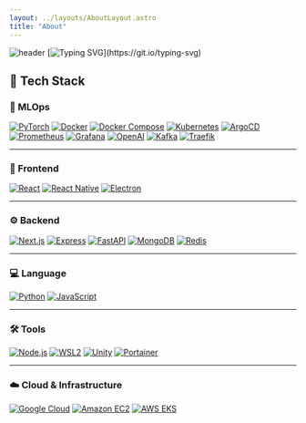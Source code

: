 ```yaml
---
layout: ../layouts/AboutLayout.astro
title: "About"
---
```


![header](https://capsule-render.vercel.app/api?type=waving&section=header&animation=fadeIn&text=JoWooSung%20&fontAlignY=40&height=200&fontSize=70&color=gradient&desc=I'm&descAlignY=15&descAlign=20)
[![Typing SVG](https://readme-typing-svg.demolab.com?font=Fira+Code&size=25&pause=1000&color=0A83F7&center=true&vCenter=true&width=860&lines=I+am+studying+everyday+to+become+an+ML+engineer.)](https://git.io/typing-svg)

## 🚀 Tech Stack

### 🔹 MLOps
[![PyTorch](https://img.shields.io/badge/Pytorch-EE4C2C?style=flat-square&logo=Pytorch&logoColor=white)](github.com/Oldentomato/TODO-List)
[![Docker](https://img.shields.io/badge/Docker-2496ED?style=flat-square&logo=Docker&logoColor=white)](github.com/Oldentomato/TODO-List)
[![Docker Compose](https://img.shields.io/badge/DockerCompose-2496ED?style=flat-square&logo=Docker&logoColor=white)](github.com/Oldentomato/TODO-List)
[![Kubernetes](https://img.shields.io/badge/Kubernetes-326CE5?style=flat-square&logo=Kubernetes&logoColor=white)](github.com/Oldentomato/TODO-List)
[![ArgoCD](https://img.shields.io/badge/ArgoCD-EF7B4D?style=flat-square&logo=Argo&logoColor=white)](github.com/Oldentomato/TODO-List)
[![Prometheus](https://img.shields.io/badge/Prometheus-E6522C?style=flat-square&logo=Prometheus&logoColor=white)](github.com/Oldentomato/TODO-List)
[![Grafana](https://img.shields.io/badge/Grafana-F46800?style=flat-square&logo=Grafana&logoColor=white)](github.com/Oldentomato/TODO-List)
[![OpenAI](https://img.shields.io/badge/OpenAI-412991?style=flat-square&logo=OpenAI&logoColor=white)](github.com/Oldentomato/TODO-List)
[![Kafka](https://img.shields.io/badge/ApacheKafka-231F20?style=flat-square&logo=ApacheKafka&logoColor=white)](github.com/Oldentomato/TODO-List)
[![Traefik](https://img.shields.io/badge/TraefikProxy-24A1C1?style=flat-square&logo=TraefikProxy&logoColor=white)](github.com/Oldentomato/TODO-List)

---

### 🎨 Frontend
[![React](https://img.shields.io/badge/React-61DAFB?style=flat-square&logo=React&logoColor=black)](github.com/Oldentomato/TODO-List)
[![React Native](https://img.shields.io/badge/ReactNative-61DAFB?style=flat-square&logo=React&logoColor=black)](github.com/Oldentomato/TODO-List)
[![Electron](https://img.shields.io/badge/Electron-47848F?style=flat-square&logo=Electron&logoColor=black)](github.com/Oldentomato/TODO-List)

---

### ⚙️ Backend
[![Next.js](https://img.shields.io/badge/Next.js-000000?style=flat-square&logo=Next.js&logoColor=white)](github.com/Oldentomato/TODO-List)
[![Express](https://img.shields.io/badge/Express-000000?style=flat-square&logo=Express&logoColor=white)](github.com/Oldentomato/TODO-List)
[![FastAPI](https://img.shields.io/badge/FastAPI-009688?style=flat-square&logo=FastAPI&logoColor=white)](github.com/Oldentomato/TODO-List)
[![MongoDB](https://img.shields.io/badge/MongoDB-47A248?style=flat-square&logo=MongoDB&logoColor=black)](github.com/Oldentomato/TODO-List)
[![Redis](https://img.shields.io/badge/Redis-FF4438?style=flat-square&logo=Redis&logoColor=black)](github.com/Oldentomato/TODO-List)

---

### 💻 Language
[![Python](https://img.shields.io/badge/Python-3776AB?style=flat-square&logo=Python&logoColor=white)](github.com/Oldentomato/TODO-List)
[![JavaScript](https://img.shields.io/badge/JavaScript-F7DF1E?style=flat-square&logo=JavaScript&logoColor=black)](github.com/Oldentomato/TODO-List)

---

### 🛠 Tools
[![Node.js](https://img.shields.io/badge/NodeJS-339933?style=flat-square&logo=Node.js&logoColor=black)](github.com/Oldentomato/TODO-List)
[![WSL2](https://img.shields.io/badge/WSL2-FCC624?style=flat-square&logo=Linux&logoColor=black)](github.com/Oldentomato/TODO-List)
[![Unity](https://img.shields.io/badge/Unity-000000?style=flat-square&logo=Unity&logoColor=white)](github.com/Oldentomato/TODO-List)
[![Portainer](https://img.shields.io/badge/Portainer-13BEF9?style=flat-square&logo=Portainer&logoColor=white)](github.com/Oldentomato/TODO-List)

---

### ☁️ Cloud & Infrastructure
[![Google Cloud](https://img.shields.io/badge/GoogleCloudPlatform-4285F4?style=flat-square&logo=GoogleCloud&logoColor=white)](github.com/Oldentomato/TODO-List)
[![Amazon EC2](https://img.shields.io/badge/AmazonEC2-FF9900?style=flat-square&logo=Amazon-EC2&logoColor=white)](github.com/Oldentomato/TODO-List)
[![AWS EKS](https://img.shields.io/badge/AmazonEKS-FF9900?style=flat&logo=amazoneks&logoColor=white)](github.com/Oldentomato/TODO-List)









